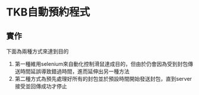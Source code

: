 # TKB自動預約程式
## 實作
下面為兩種方式來達到目的
1. 第一種維用selenium來自動化控制滑鼠達成目的，但由於仍會因為受到封包傳送時間延誤導致錯過時間，進而延伸出另一種方法
2. 第二種方式為預先處理好所有的封包並於預設時間開始發送封包，直到server接受並回傳成功才停止
